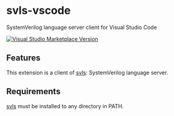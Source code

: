 # svls-vscode

SystemVerilog language server client for Visual Studio Code

[![Visual Studio Marketplace Version](https://img.shields.io/visual-studio-marketplace/v/dalance.svls-vscode)](https://marketplace.visualstudio.com/items?itemName=dalance.svls-vscode)

## Features

This extension is a client of [svls](https://github.com/dalance/svls): SystemVerilog language server.

## Requirements

[svls](https://github.com/dalance/svls) must be installed to any directory in PATH.
